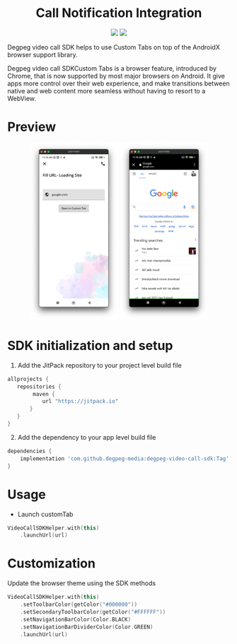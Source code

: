 <h1 align="center">Call Notification Integration</h1>
<p align="center">
  <img src="https://jitpack.io/v/degpeg-media/degpeg-video-call-sdk/month.svg"/>
  <img src="https://jitpack.io/v/degpeg-media/degpeg-video-call-sdk.svg"/>
</p>

Degpeg video call SDK helps to use Custom Tabs on top of the AndroidX browser support library.

Degpeg video call SDKCustom Tabs is a browser feature, introduced by Chrome, that is now supported by most major browsers on Android. It give apps more control over their web experience, and make transitions between native and web content more seamless without having to resort to a WebView.

# Preview
<p align="center">
<img src="https://github.com/degpeg-media/degpeg-video-call-sdk/blob/main/app/Screenshot_1.png" alt="Screenshot_1" width="200" height="400"> 
<img src="https://github.com/degpeg-media/degpeg-video-call-sdk/blob/main/app/Screenshot_2.png" alt="Screenshot_2" width="200" height="400">
</p>

# SDK initialization and setup

1. Add the JitPack repository to your project level build file

 ```groovy
allprojects {
    repositories {
         maven {
            url "https://jitpack.io"
        }
    }
}
```

2. Add the dependency to your app level build file

```groovy
dependencies {
    implementation 'com.github.degpeg-media:degpeg-video-call-sdk:Tag'
}
```

# Usage

* Launch customTab
```kotlin
VideoCallSDKHelper.with(this)
    .launchUrl(url)
```

# Customization
Update the browser theme using the SDK methods
```kotlin
VideoCallSDKHelper.with(this)
    .setToolbarColor(getColor("#000000"))
    .setSecondaryToolbarColor(getColor("#FFFFFF"))
    .setNavigationBarColor(Color.BLACK)
    .setNavigationBarDividerColor(Color.GREEN)
    .launchUrl(url)
```
